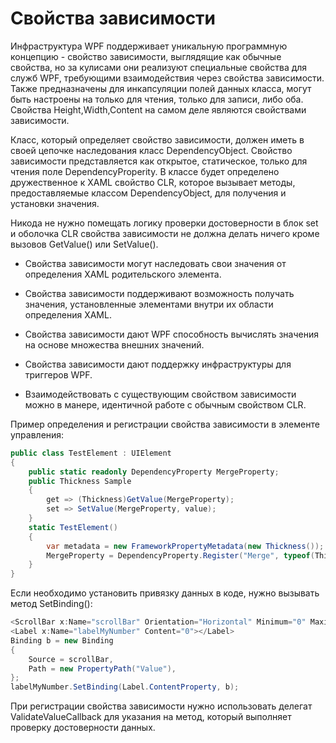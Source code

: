 # Свойства зависимости

Инфраструктура WPF поддерживает уникальную программную концепцию - свойство зависимости, выглядящие как обычные свойства, но за кулисами они реализуют специальные свойства для служб WPF, требующими взаимодействия через свойства зависимости. Также предназначены для инкапсуляции полей данных класса, могут быть настроены на только для чтения, только для записи, либо оба. Свойства Height,Width,Content на самом деле являются свойствами зависимости. 

Класс, который определяет свойство зависимости, должен иметь в своей цепочке наследования класс DependencyObject. Свойство зависимости представляется как открытое, статическое, только для чтения поле DependencyProperity. В классе будет определено дружественное к XAML свойство CLR, которое вызывает методы, предоставляемые классом DependencyObject, для получения и установки значения.

Никода не нужно помещать логику проверки достоверности в блок set и оболочка CLR свойства зависимости не должна делать ничего кроме вызовов GetValue() или SetValue().

- Свойства зависимости могут наследовать свои значения от определения XAML родительского элемента.

- Свойства зависимости поддерживают возможность получать значения, установленные элементами внутри их области определения XAML.

- Свойства зависимости дают WPF способность вычислять значения на основе множества внешних значений.

- Свойства зависимости дают поддержку инфраструктуры для триггеров WPF.

- Взаимодействовать с существующим свойством зависимости можно в манере, идентичной работе с обычным свойством CLR.

Пример определения и регистрации свойства зависимости в элементе управления:

```csharp
public class TestElement : UIElement
{
    public static readonly DependencyProperty MergeProperty;
    public Thickness Sample
    {
        get => (Thickness)GetValue(MergeProperty);
        set => SetValue(MergeProperty, value);
    }
    static TestElement()
    {
        var metadata = new FrameworkPropertyMetadata(new Thickness());
        MergeProperty = DependencyProperty.Register("Merge", typeof(Thickness), typeof(FrameworkElement), metadata);
    }
}
```

Если необходимо установить привязку данных в коде, нужно вызывать метод SetBinding():

```csharp
<ScrollBar x:Name="scrollBar" Orientation="Horizontal" Minimum="0" Maximum="100"></ScrollBar>
<Label x:Name="labelMyNumber" Content="0"></Label>
Binding b = new Binding
{
    Source = scrollBar,
    Path = new PropertyPath("Value"),
};
labelMyNumber.SetBinding(Label.ContentProperty, b);  
```

При регистрации свойства зависимости нужно использовать делегат ValidateValueCallback для указания на метод, который выполняет проверку достоверности данных.


